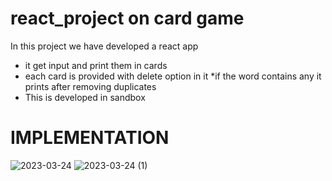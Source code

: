 # react_project on card game
In this project we have developed a react app 
* it get input and print them in cards
* each card is provided with delete option in it
*if the word contains any it prints after removing duplicates
* This is developed in sandbox
# IMPLEMENTATION
![2023-03-24](https://user-images.githubusercontent.com/87955195/227513800-f267eb80-af65-4a4c-9761-ad49008d3be9.png)
![2023-03-24 (1)](https://user-images.githubusercontent.com/87955195/227513813-cae1c471-46f0-40f3-9f67-c4224476599e.png)
